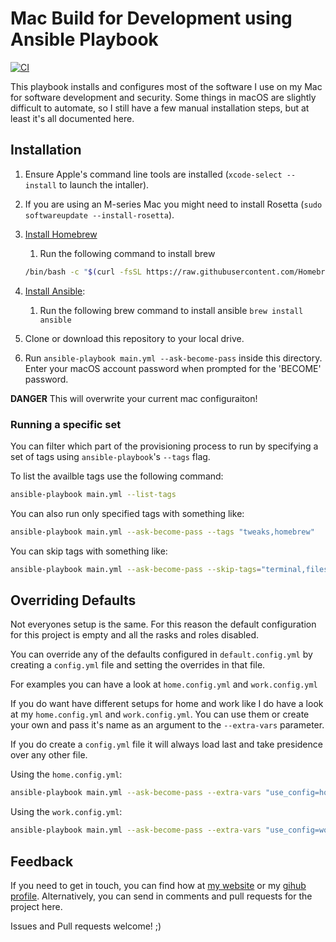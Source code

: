 # Mac Build for Development using Ansible Playbook

[![CI][badge-gh-actions]][link-gh-actions]

This playbook installs and configures most of the software I use on my Mac for software development and security. Some things in macOS are slightly difficult to automate, so I still have a few manual installation steps, but at least it's all documented here.

## Installation

  1. Ensure Apple's command line tools are installed (`xcode-select --install` to launch the intaller).
  2. If you are using an M-series Mac you might need to install Rosetta (`sudo softwareupdate --install-rosetta`).
  3. [Install Homebrew][link-brew]
      1. Run the following command to install brew

      ```bash
      /bin/bash -c "$(curl -fsSL https://raw.githubusercontent.com/Homebrew/install/HEAD/install.sh)"
      ```

  4. [Install Ansible][link-ansible]:
      1. Run the following brew command to install ansible `brew install ansible`
  5. Clone or download this repository to your local drive.
  6. Run `ansible-playbook main.yml --ask-become-pass` inside this directory. Enter your macOS account password when prompted for the 'BECOME' password.

**DANGER** This will overwrite your current mac configuraiton!

### Running a specific set

You can filter which part of the provisioning process to run by specifying a set of tags using `ansible-playbook`'s `--tags` flag.

To list the availble tags use the following command:

```bash
ansible-playbook main.yml --list-tags
```

You can also run only specified tags with something like:

```bash
ansible-playbook main.yml --ask-become-pass --tags "tweaks,homebrew"
```

You can skip tags with something like:

```bash
ansible-playbook main.yml --ask-become-pass --skip-tags="terminal,files"
```

## Overriding Defaults

Not everyones setup is the same. For this reason the default configuration for this project is empty and all the rasks and roles disabled.

You can override any of the defaults configured in `default.config.yml` by creating a `config.yml` file and setting the overrides in that file.

For examples you can have a look at `home.config.yml` and `work.config.yml`

If you do want have different setups for home and work like I do have a look at my `home.config.yml` and `work.config.yml`. You can use them or create your own and pass it's name as an argument to the `--extra-vars` parameter.

If you do create a `config.yml` file it will always load last and take presidence over any other file.

Using the `home.config.yml`:

```bash
ansible-playbook main.yml --ask-become-pass --extra-vars "use_config=home"
```

Using the `work.config.yml`:

```bash
ansible-playbook main.yml --ask-become-pass --extra-vars "use_config=work"
```

## Feedback

If you need to get in touch, you can find how at [my website][link-author] or my [gihub profile][link-gh-home]. Alternatively, you can send in comments and pull requests for the project here.

Issues and Pull requests welcome! ;)

[link-brew]: https://brew.sh
[link-ansible]: https://www.ansible.com/
[link-gh-home]: https://github.com/ckr
[link-author]: https://kouloumbris.com
[badge-gh-actions]: https://github.com/ckr/dotfiles-playbook/workflows/CI/badge.svg?event=push
[link-gh-actions]: https://github.com/ckr/dotfiles-playbook/actions?query=workflow%3ACI